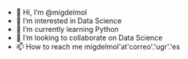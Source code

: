- 👋 Hi, I’m @migdelmol
- 👀 I’m interested in Data Science
- 🌱 I’m currently learning Python
- 💞️ I’m looking to collaborate on Data Science
- 📫 How to reach me migdelmol'at'correo'.'ugr'.'es

<!---
migdelmol/migdelmol is a ✨ special ✨ repository because its `README.md` (this file) appears on your GitHub profile.
You can click the Preview link to take a look at your changes.
--->
